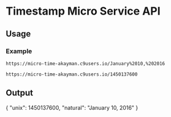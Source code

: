 # Timestamp Micro Service API

## Usage

### Example

`https://micro-time-akayman.c9users.io/January%2010,%202016`

`https://micro-time-akayman.c9users.io/1450137600`

## Output

{ "unix": 1450137600, "natural": "January 10, 2016" }